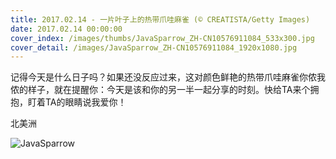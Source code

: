 ```yaml
---
title: 2017.02.14 - 一片叶子上的热带爪哇麻雀 (© CREATISTA/Getty Images)
date: 2017.02.14 00:00:00
cover_index: /images/thumbs/JavaSparrow_ZH-CN10576911084_533x300.jpg
cover_detail: /images/JavaSparrow_ZH-CN10576911084_1920x1080.jpg
---
```


记得今天是什么日子吗？如果还没反应过来，这对颜色鲜艳的热带爪哇麻雀你侬我侬的样子，就在提醒你：今天是该和你的另一半一起分享的时刻。快给TA来个拥抱，盯着TA的眼睛说我爱你！

北美洲

![JavaSparrow](/images/JavaSparrow_ZH-CN10576911084_1920x1080.jpg)
